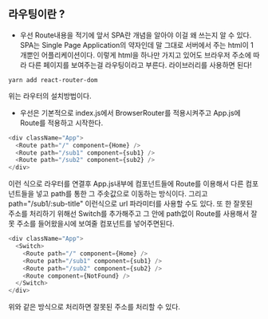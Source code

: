 ## 라우팅이란 ?
- 우선 Route내용을 적기에 앞서 SPA란 개념을 알아야 이걸 왜 쓰는지 알 수 있다. SPA는 Single Page Application의 약자인데 말 그대로 서버에서 주는 html이 1개뿐인 어플리케이션이다. 이렇게 html을 하나만 가지고 있어도 브라우저 주소에 따라 다른 페이지를 보여주는걸 라우팅이라고 부른다. 라이브러리를 사용하면 된다!

```
yarn add react-router-dom
```
위는 라우터의 설치방법이다.
- 우선은 기본적으로 index.js에서 BrowserRouter를 적용시켜주고 App.js에 Route를 적용하고 시작한다.

```javascript
<div className="App">
  <Route path="/" component={Home} />
  <Route path="/sub1" component={sub1} />
  <Route path="/sub2" component={sub2} />
</div>
```
이런 식으로 라우터를 연결후 App.js내부에 컴포넌트들에 Route를 이용해서 다른 컴포넌트들을 넣고 path를 통한 그 주솟값으로 이동하는 방식이다.
그리고 path="/sub1/:sub-title" 이런식으로 url 파라미터를 사용할 수도 있다. 또 한 잘못된 주소를 처리하기 위해선 Switch를 추가해주고 그 안에 path없이 Route를 사용해서 잘못 주소를 들어왔을시에 보여줄 컴포넌트를 넣어주면된다.
```javascript
<div className="App">
  <Switch>
    <Route path="/" component={Home} />
    <Route path="/sub1" component={sub1} />
    <Route path="/sub2" component={sub2} />
    <Route component={NotFound} />
  </Switch>
</div>
```
위와 같은 방식으로 처리하면 잘못된 주소를 처리할 수 있다.
